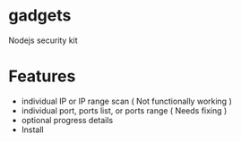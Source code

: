 # gadgets

<p>Nodejs security kit</p>

# Features
<ul>
  <li>individual IP or IP range scan ( Not functionally working )</li>
  <li>individual port, ports list, or ports range ( Needs fixing )</li>
  <li>optional progress details </li>
  <li>Install</li>
</ul>
